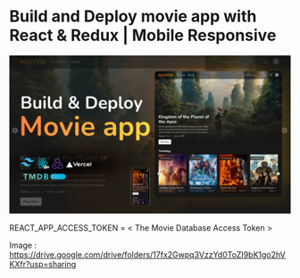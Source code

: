 # Build and Deploy movie app with React & Redux | Mobile Responsive

![Alt text](thumnail.png?raw=true "Title")

REACT_APP_ACCESS_TOKEN = < The Movie Database Access Token >

Image : https://drive.google.com/drive/folders/17fx2Gwpq3VzzYd0ToZI9bK1go2hVKXfr?usp=sharing
